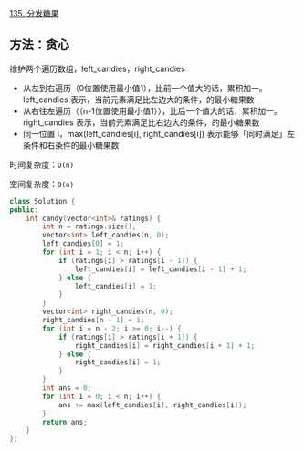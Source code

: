 [135. 分发糖果](https://leetcode-cn.com/problems/candy/)

## 方法：贪心

维护两个遍历数组，left_candies，right_candies

- 从左到右遍历（0位置使用最小值1），比前一个值大的话，累积加一。 left_candies 表示，当前元素满足比左边大的条件，的最小糖果数
- 从右往左遍历（（n-1位置使用最小值1）），比后一个值大的话，累积加一。right_candies 表示，当前元素满足比右边大的条件，的最小糖果数
- 同一位置 i，max(left_candies[i], right_candies[i]) 表示能够「同时满足」左条件和右条件的最小糖果数

 时间复杂度：`O(n)`

空间复杂度：`O(n)`

```c++
class Solution {
public:
    int candy(vector<int>& ratings) {
        int n = ratings.size();
        vector<int> left_candies(n, 0);
        left_candies[0] = 1;
        for (int i = 1; i < n; i++) {
            if (ratings[i] > ratings[i - 1]) {
                left_candies[i] = left_candies[i - 1] + 1;
            } else {
                left_candies[i] = 1;
            }
        }
        vector<int> right_candies(n, 0);
        right_candies[n - 1] = 1;
        for (int i = n - 2; i >= 0; i--) {
            if (ratings[i] > ratings[i + 1]) {
                right_candies[i] = right_candies[i + 1] + 1;
            } else {
                right_candies[i] = 1;
            }
        }
        int ans = 0;
        for (int i = 0; i < n; i++) {
            ans += max(left_candies[i], right_candies[i]);
        }
        return ans;
    }
};
```

